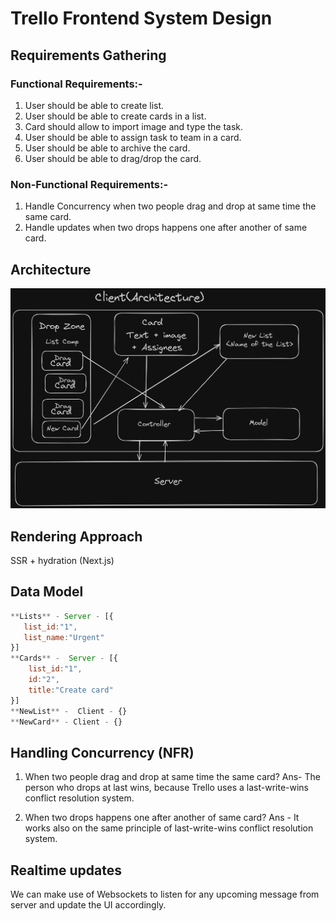 # Trello Frontend System Design

## Requirements Gathering
### Functional Requirements:-

1. User should be able to create list.
2. User should be able to create cards in a list.
3. Card should allow to import image and type the task.
4. User should be able to assign task to team in a card.
5. User should be able to archive the card.
6. User should be able to drag/drop the card.

### Non-Functional Requirements:-
1. Handle Concurrency when two people drag and drop at same time the same card.
2. Handle updates when two drops happens one after another of same card.

## Architecture
![Trello HLD](../../assets/Trello_HLD.png)

## Rendering Approach
SSR + hydration (Next.js)

## Data Model
```js
**Lists** - Server - [{
   list_id:"1",
   list_name:"Urgent"
}] 
**Cards** -  Server - [{
    list_id:"1",
    id:"2",
    title:"Create card"
}]
**NewList** -  Client - {}
**NewCard** - Client - {}
```

## Handling Concurrency (NFR)
1.  When two people drag and drop at same time the same card?
Ans- The person who drops at last wins, because
        Trello uses a last-write-wins conflict resolution system.

2.  When two drops happens one after another of same card?
Ans - It works also on the same principle of last-write-wins conflict resolution system.

## Realtime updates
We can make use of Websockets to listen for any upcoming message from server and update the UI accordingly.